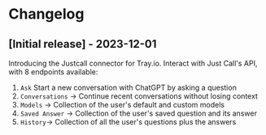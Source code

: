 # Changelog

## [Initial release] - 2023-12-01

Introducing the Justcall connector for Tray.io. Interact with Just Call's API, with 8 endpoints available:

1. `Ask` Start a new conversation with ChatGPT by asking a question
2. `Conversations` → Continue recent conversations without losing context
3. `Models` → Collection of the user's default and custom models
4. `Saved Answer` → Collection of the user's saved question and its answer
5. `History`→ Collection of all the user's questions plus the answers